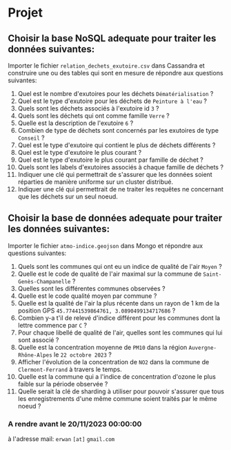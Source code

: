 # Projet

## Choisir la base NoSQL adequate pour traiter les données suivantes:

Importer le fichier `relation_dechets_exutoire.csv` dans Cassandra et construire une ou des tables qui sont en mesure de répondre aux questions suivantes:

1. Quel est le nombre d'exutoires pour les déchets `Dématérialisation` ?
2. Quel est le type d'exutoire pour les déchets de `Peinture à l'eau` ?
3. Quels sont les déchets associés à l'exutoire id `3` ?
4. Quels sont les déchets qui ont comme famille `Verre` ?
5. Quelle est la description de l'exutoire `6` ?
6. Combien de type de déchets sont concernés par les exutoires de type `Conseil` ?
7. Quel est le type d'exutoire qui contient le plus de déchets différents ?
8. Quel est le type d'exutoire le plus courant ?
9. Quel est le type d'exutoire le plus courant par famille de déchet ?
10. Quels sont les labels d'exutoires associés à chaque famille de déchets ?
11. Indiquer une clé qui permettrait de s'assurer que les données soient réparties de manière uniforme sur un cluster distribué.
12. Indiquer une clé qui permettrait de ne traiter les requêtes ne concernant que les déchets sur un seul noeud.

## Choisir la base de données adequate pour traiter les données suivantes:

Importer le fichier `atmo-indice.geojson` dans Mongo et répondre aux questions suivantes:

1. Quels sont les communes qui ont eu un indice de qualité de l'air `Moyen` ?
2. Quelle est le code de qualité de l'air maximal sur la commune de `Saint-Genès-Champanelle` ?
3. Quelles sont les différentes communes observées ?
4. Quelle est le code qualité moyen par commune ?
5. Quelle est la qualité de l'air la plus récente dans un rayon de 1 km de la position GPS `45.77441539864761, 3.0890499134717686` ?
6. Combien y-a t'il de relevé d'indice différent pour les communes dont la lettre commence par `C` ?
7. Pour chaque libellé de qualité de l'air, quelles sont les communes qui lui sont associé ?
8. Quelle est la concentration moyenne de `PM10` dans la région `Auvergne-Rhône-Alpes` le `22 octobre 2023` ?
9. Afficher l'évolution de la concentration de `NO2` dans la commune de `Clermont-Ferrand` à travers le temps.
10. Quelle est la commune qui a l'indice de concentration d'ozone le plus faible sur la période observée ?
11. Quelle serait la clé de sharding à utiliser pour pouvoir s'assurer que tous les enregistrements d'une même commune soient traités par le même noeud ?

### A rendre avant le 20/11/2023 00:00:00
à l'adresse mail: `erwan` `[at]` `gmail.com`